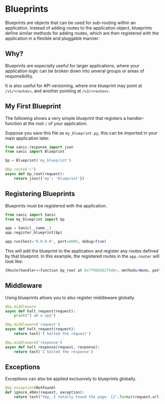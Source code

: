 # Blueprints

Blueprints are objects that can be used for sub-routing within an application.
Instead of adding routes to the application object, blueprints define similar
methods for adding routes, which are then registered with the application in a
flexible and pluggable manner.

## Why?

Blueprints are especially useful for larger applications, where your application
logic can be broken down into several groups or areas of responsibility.

It is also useful for API versioning, where one blueprint may point at
`/v1/<routes>`, and another pointing at `/v2/<routes>`.


## My First Blueprint

The following shows a very simple blueprint that registers a handler-function at
the root `/` of your application.

Suppose you save this file as `my_blueprint.py`, this can be imported in your
main application later.

```python
from sanic.response import json
from sanic import Blueprint

bp = Blueprint('my_blueprint')

@bp.route('/')
async def bp_root(request):
    return json({'my': 'blueprint'})

```

## Registering Blueprints
Blueprints must be registered with the application.

```python
from sanic import Sanic
from my_blueprint import bp

app = Sanic(__name__)
app.register_blueprint(bp)

app.run(host='0.0.0.0', port=8000, debug=True)
```

This will add the blueprint to the application and register any routes defined
by that blueprint.
In this example, the registered routes in the `app.router` will look like:

```python
[Route(handler=<function bp_root at 0x7f908382f9d8>, methods=None, pattern=re.compile('^/$'), parameters=[])]
```

## Middleware
Using blueprints allows you to also register middleware globally.

```python
@bp.middleware
async def halt_request(request):
	print("I am a spy")

@bp.middleware('request')
async def halt_request(request):
	return text('I halted the request')

@bp.middleware('response')
async def halt_response(request, response):
	return text('I halted the response')
```

## Exceptions
Exceptions can also be applied exclusively to blueprints globally.

```python
@bp.exception(NotFound)
def ignore_404s(request, exception):
	return text("Yep, I totally found the page: {}".format(request.url))
```

